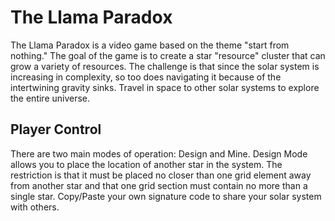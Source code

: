 # The Llama Paradox

The Llama Paradox is a video game based on the theme "start from nothing." The goal of the game is to create a star "resource" cluster that can grow a variety of resources. The challenge is that since the solar system is increasing in complexity, so too does navigating it because of the intertwining gravity sinks. Travel in space to other solar systems to explore the entire universe.

## Player Control

There are two main modes of operation: Design and Mine. Design Mode allows you to place the location of another star in the system. The restriction is that it must be placed no closer than one grid element away from another star and that one grid section must contain no more than a single star. Copy/Paste your own signature code to share your solar system with others.
